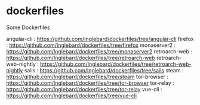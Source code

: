# dockerfiles
Some Dockerfiles



angular-cli : https://github.com/Inglebard/dockerfiles/tree/angular-cli
firefox : https://github.com/Inglebard/dockerfiles/tree/firefox
monaserver2 : https://github.com/Inglebard/dockerfiles/tree/monaserver2
retroarch-web : https://github.com/Inglebard/dockerfiles/tree/retroarch-web
retroarch-web-nightly : https://github.com/Inglebard/dockerfiles/tree/retroarch-web-nightly
sails : https://github.com/Inglebard/dockerfiles/tree/sails
steam : https://github.com/Inglebard/dockerfiles/tree/steam
tor-browser : https://github.com/Inglebard/dockerfiles/tree/tor-browser
tor-relay : https://github.com/Inglebard/dockerfiles/tree/tor-relay
vue-cli : https://github.com/Inglebard/dockerfiles/tree/vue-cli
